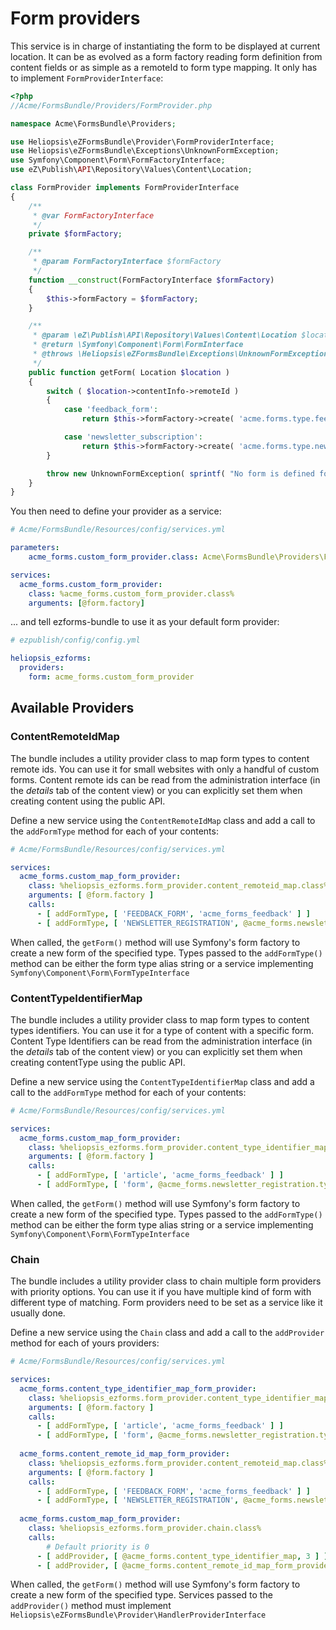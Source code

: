 # Form providers

This service is in charge of instantiating the form to be displayed at current location.
It can be as evolved as a form factory reading form definition from content fields
or as simple as a remoteId to form type mapping. It only has to implement `FormProviderInterface`:

```php
<?php
//Acme/FormsBundle/Providers/FormProvider.php

namespace Acme\FormsBundle\Providers;

use Heliopsis\eZFormsBundle\Provider\FormProviderInterface;
use Heliopsis\eZFormsBundle\Exceptions\UnknownFormException;
use Symfony\Component\Form\FormFactoryInterface;
use eZ\Publish\API\Repository\Values\Content\Location;

class FormProvider implements FormProviderInterface
{
    /**
     * @var FormFactoryInterface
     */
    private $formFactory;

    /**
     * @param FormFactoryInterface $formFactory
     */
    function __construct(FormFactoryInterface $formFactory)
    {
        $this->formFactory = $formFactory;
    }

    /**
     * @param \eZ\Publish\API\Repository\Values\Content\Location $location
     * @return \Symfony\Component\Form\FormInterface
     * @throws \Heliopsis\eZFormsBundle\Exceptions\UnknownFormException
     */
    public function getForm( Location $location )
    {
        switch ( $location->contentInfo->remoteId )
        {
            case 'feedback_form':
                return $this->formFactory->create( 'acme.forms.type.feedback' );

            case 'newsletter_subscription':
                return $this->formFactory->create( 'acme.forms.type.newsletter' );
        }

        throw new UnknownFormException( sprintf( "No form is defined for remoteId %s", $location->contentInfo->remoteId ) );
    }
}
```

You then need to define your provider as a service:

```yaml
# Acme/FormsBundle/Resources/config/services.yml

parameters:
    acme_forms.custom_form_provider.class: Acme\FormsBundle\Providers\FormProvider

services:
  acme_forms.custom_form_provider:
    class: %acme_forms.custom_form_provider.class%
    arguments: [@form.factory]

```

... and tell ezforms-bundle to use it as your default form provider:

```yaml
# ezpublish/config/config.yml

heliopsis_ezforms:
  providers:
    form: acme_forms.custom_form_provider
```


## Available Providers

### ContentRemoteIdMap

The bundle includes a utility provider class to map form types to content remote ids. You can use it for small websites
with only a handful of custom forms. Content remote ids can be read from the administration interface (in the _details_ tab
of the content view) or you can explicitly set them when creating content using the public API.

Define a new service using the `ContentRemoteIdMap` class and add a call to the `addFormType` method for each of your contents:

```yaml
# Acme/FormsBundle/Resources/config/services.yml

services:
  acme_forms.custom_map_form_provider:
    class: %heliopsis_ezforms.form_provider.content_remoteid_map.class%
    arguments: [ @form.factory ]
    calls:
      - [ addFormType, [ 'FEEDBACK_FORM', 'acme_forms_feedback' ] ]
      - [ addFormType, [ 'NEWSLETTER_REGISTRATION', @acme_forms.newsletter_registration.type ] ]

```

When called, the `getForm()` method will use Symfony's form factory to create a new form of the specified type.
Types passed to the `addFormType()` method can be either the form type alias string or a service implementing `Symfony\Component\Form\FormTypeInterface`

### ContentTypeIdentifierMap

The bundle includes a utility provider class to map form types to content types identifiers. You can use it for a type of content with a specific form.
Content Type Identifiers can be read from the administration interface (in the _details_ tab
of the content view) or you can explicitly set them when creating contentType using the public API.

Define a new service using the `ContentTypeIdentifierMap` class and add a call to the `addFormType` method for each of your contents:

```yaml
# Acme/FormsBundle/Resources/config/services.yml

services:
  acme_forms.custom_map_form_provider:
    class: %heliopsis_ezforms.form_provider.content_type_identifier_map.class%
    arguments: [ @form.factory ]
    calls:
      - [ addFormType, [ 'article', 'acme_forms_feedback' ] ]
      - [ addFormType, [ 'form', @acme_forms.newsletter_registration.type ] ]

```

When called, the `getForm()` method will use Symfony's form factory to create a new form of the specified type.
Types passed to the `addFormType()` method can be either the form type alias string or a service implementing `Symfony\Component\Form\FormTypeInterface`

### Chain

The bundle includes a utility provider class to chain multiple form providers with priority options.
You can use it if you have multiple kind of form with different type of matching.
Form providers need to be set as a service like it usually done.

Define a new service using the `Chain` class and add a call to the `addProvider` method for each of yours providers:

```yaml
# Acme/FormsBundle/Resources/config/services.yml

services:
  acme_forms.content_type_identifier_map_form_provider:
    class: %heliopsis_ezforms.form_provider.content_type_identifier_map.class%
    arguments: [ @form.factory ]
    calls:
      - [ addFormType, [ 'article', 'acme_forms_feedback' ] ]
      - [ addFormType, [ 'form', @acme_forms.newsletter_registration.type ] ]
      
  acme_forms.content_remote_id_map_form_provider:
    class: %heliopsis_ezforms.form_provider.content_remoteid_map.class%
    arguments: [ @form.factory ]
    calls:
      - [ addFormType, [ 'FEEDBACK_FORM', 'acme_forms_feedback' ] ]
      - [ addFormType, [ 'NEWSLETTER_REGISTRATION', @acme_forms.newsletter_registration.type ] ]
      
  acme_forms.custom_map_form_provider:
    class: %heliopsis_ezforms.form_provider.chain.class%
    calls:
        # Default priority is 0
      - [ addProvider, [ @acme_forms.content_type_identifier_map, 3 ] ]
      - [ addProvider, [ @acme_forms.content_remote_id_map_form_provider ] ]

```

When called, the `getForm()` method will use Symfony's form factory to create a new form of the specified type.
Services passed to the `addProvider()` method must implement `Heliopsis\eZFormsBundle\Provider\HandlerProviderInterface`